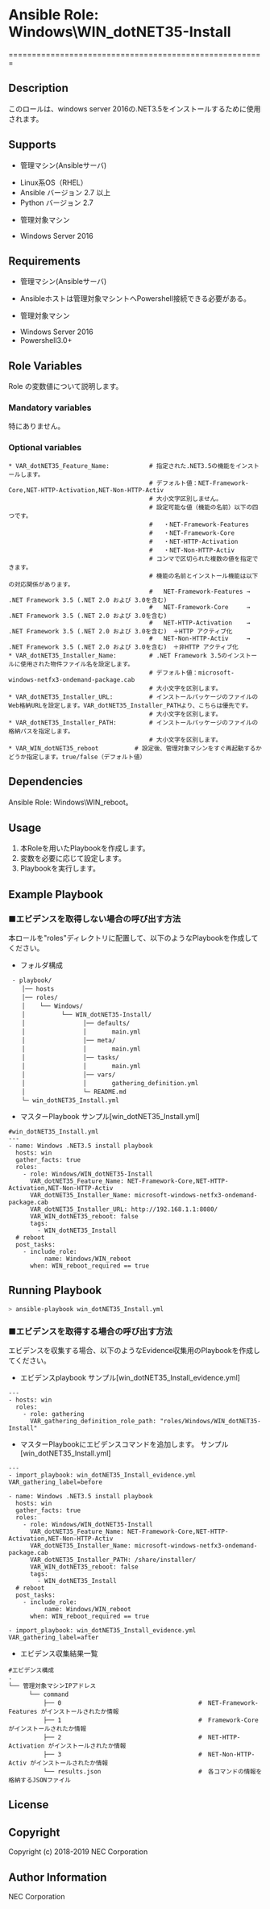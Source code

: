 # Ansible Role: Windows\WIN\_dotNET35-Install
=======================================================

## Description
このロールは、windows server 2016の.NET3.5をインストールするために使用されます。

## Supports  
- 管理マシン(Ansibleサーバ)  
 * Linux系OS（RHEL）  
 * Ansible バージョン 2.7 以上  
 * Python バージョン 2.7  
- 管理対象マシン
 * Windows Server 2016

## Requirements
- 管理マシン(Ansibleサーバ)
 * Ansibleホストは管理対象マシントへPowershell接続できる必要がある。
- 管理対象マシン
 * Windows Server 2016
 * Powershell3.0+

## Role Variables
Role の変数値について説明します。

### Mandatory variables

特にありません。

### Optional variables

~~~
* VAR_dotNET35_Feature_Name:           # 指定された.NET3.5の機能をインストールします。
                                       # デフォルト値：NET-Framework-Core,NET-HTTP-Activation,NET-Non-HTTP-Activ
                                       # 大小文字区別しません。
                                       # 設定可能な値（機能の名前）以下の四つです。
                                       #   ・NET-Framework-Features
                                       #   ・NET-Framework-Core
                                       #   ・NET-HTTP-Activation
                                       #   ・NET-Non-HTTP-Activ
                                       # コンマで区切られた複数の値を指定できます。
                                       # 機能の名前とインストール機能は以下の対応関係があります。
                                       #   NET-Framework-Features → .NET Framework 3.5 (.NET 2.0 および 3.0を含む)
                                       #   NET-Framework-Core     → .NET Framework 3.5 (.NET 2.0 および 3.0を含む)
                                       #   NET-HTTP-Activation    → .NET Framework 3.5 (.NET 2.0 および 3.0を含む)　＋HTTP アクティブ化
                                       #   NET-Non-HTTP-Activ     → .NET Framework 3.5 (.NET 2.0 および 3.0を含む)　＋非HTTP アクティブ化
* VAR_dotNET35_Installer_Name:         # .NET Framework 3.5のインストールに使用された物件ファイル名を設定します。
                                       # デフォルト値：microsoft-windows-netfx3-ondemand-package.cab
                                       # 大小文字を区別します。
* VAR_dotNET35_Installer_URL:          # インストールパッケージのファイルのWeb格納URLを設定します。VAR_dotNET35_Installer_PATHより、こちらは優先です。
                                       # 大小文字を区別します。
* VAR_dotNET35_Installer_PATH:         # インストールパッケージのファイルの格納パスを指定します。
                                       # 大小文字を区別します。
* VAR_WIN_dotNET35_reboot          # 設定後、管理対象マシンをすぐ再起動するかどうか指定します。true/false（デフォルト値）
~~~

## Dependencies

Ansible Role: Windows\WIN\_reboot。

## Usage

1. 本Roleを用いたPlaybookを作成します。
2. 変数を必要に応じて設定します。
3. Playbookを実行します。

## Example Playbook

### ■エビデンスを取得しない場合の呼び出す方法

本ロールを"roles"ディレクトリに配置して、以下のようなPlaybookを作成してください。

- フォルダ構成

~~~
 - playbook/
　  │── hosts
　  │── roles/
　  │    └── Windows/
　  │          └── WIN_dotNET35-Install/
　  │                │── defaults/
　  │                │       main.yml
　  │                │── meta/
　  │                │       main.yml
　  │                │── tasks/
　  │                │       main.yml
　  │                │── vars/
　  │                │       gathering_definition.yml
　  │                └─ README.md
　  └─ win_dotNET35_Install.yml
~~~

- マスターPlaybook サンプル[win\_dotNET35\_Install.yml]

~~~
#win_dotNET35_Install.yml
---
- name: Windows .NET3.5 install playbook
  hosts: win
  gather_facts: true
  roles:
    - role: Windows/WIN_dotNET35-Install
      VAR_dotNET35_Feature_Name: NET-Framework-Core,NET-HTTP-Activation,NET-Non-HTTP-Activ
      VAR_dotNET35_Installer_Name: microsoft-windows-netfx3-ondemand-package.cab
      VAR_dotNET35_Installer_URL: http://192.168.1.1:8080/
      VAR_WIN_dotNET35_reboot: false
      tags:
        - WIN_dotNET35_Install
  # reboot
  post_tasks:
    - include_role:
          name: Windows/WIN_reboot
      when: WIN_reboot_required == true
~~~

## Running Playbook

~~~sh
> ansible-playbook win_dotNET35_Install.yml
~~~

### ■エビデンスを取得する場合の呼び出す方法

エビデンスを収集する場合、以下のようなEvidence収集用のPlaybookを作成してください。  

- エビデンスplaybook サンプル[win\_dotNET35\_Install\_evidence.yml]

~~~
---
- hosts: win
  roles:
    - role: gathering
      VAR_gathering_definition_role_path: "roles/Windows/WIN_dotNET35-Install"
~~~

- マスターPlaybookにエビデンスコマンドを追加します。 サンプル[win\_dotNET35\_Install.yml]

~~~
---
- import_playbook: win_dotNET35_Install_evidence.yml VAR_gathering_label=before

- name: Windows .NET3.5 install playbook
  hosts: win
  gather_facts: true
  roles:
    - role: Windows/WIN_dotNET35-Install
      VAR_dotNET35_Feature_Name: NET-Framework-Core,NET-HTTP-Activation,NET-Non-HTTP-Activ
      VAR_dotNET35_Installer_Name: microsoft-windows-netfx3-ondemand-package.cab
      VAR_dotNET35_Installer_PATH: /share/installer/
      VAR_WIN_dotNET35_reboot: false 
      tags:
        - WIN_dotNET35_Install
  # reboot
  post_tasks:
    - include_role:
          name: Windows/WIN_reboot
      when: WIN_reboot_required == true

- import_playbook: win_dotNET35_Install_evidence.yml VAR_gathering_label=after
~~~

- エビデンス収集結果一覧

~~~
#エビデンス構成
.
└── 管理対象マシンIPアドレス
　    └── command
　        ├── 0                                      #　NET-Framework-Features がインストールされたか情報
　        ├── 1                                      #　Framework-Core がインストールされたか情報
　        ├── 2                                      #　NET-HTTP-Activation がインストールされたか情報
　        ├── 3                                      #　NET-Non-HTTP-Activ がインストールされたか情報
　        └── results.json                           #　各コマンドの情報を格納するJSONファイル
~~~

## License

## Copyright

Copyright (c) 2018-2019 NEC Corporation

## Author Information

NEC Corporation
